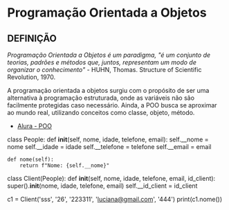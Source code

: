 # Programação Orientada a Objetos

## DEFINIÇÃO

*Programação Orientada a Objetos é um paradigma, "é um conjunto de teorias, padrões e métodos que, juntos, representam um modo de organizar o conhecimento"* - HUHN, Thomas. Structure of Scientific Revolution, 1970.

A programação orientada a objetos surgiu com o propósito de ser uma alternativa à programação estruturada, onde as variáveis não são facilmente protegidas caso necessário. Ainda, a POO busca se aproximar ao mundo real, utilizando conceitos como classe, objeto, método.

* <a href="https://www.alura.com.br/artigos/poo-programacao-orientada-a-objetos" target="_blank">Alura - POO</a>

class People:
    def __init__(self, nome, idade, telefone, email):
        self.__nome = nome
        self.__idade = idade
        self.__telefone = telefone
        self.__email = email
    
    def nome(self):
        return f"Nome: {self.__nome}"


class Client(People):
    def __init__(self, nome, idade, telefone, email, id_client):
        super().__init__(nome, idade, telefone, email)
        self.__id_client = id_client

     
c1 = Client('sss', '26', '223311', 'luciana@gmail.com', '444')
print(c1.nome())